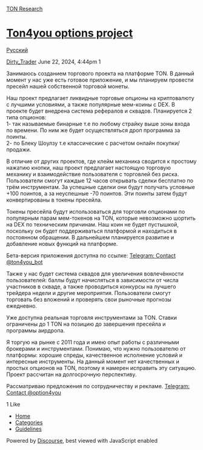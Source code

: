 [TON Research](/)

# [Ton4you options project](/t/ton4you-options-project/25840)

[Русский](/c/ru/49) 

    

[Dirty\_Trader](https://tonresear.ch/u/Dirty_Trader)  June 22, 2024, 4:44pm  1

Занимаюсь созданием торгового проекта на платформе TON. В данный момент у нас уже есть готовое приложение, и мы планируем провести пресейл нашей собственной торговой монеты.

Наш проект предлагает ликвидные торговые опционы на криптовалюту с лучшими условиями, а также популярные мем-коины с DEX. В проекте будет внедрена система рефералов и сквадов. Планируется 2 типа опционов:  
1- так называемые бинарные т.е по любому страйку выше зоны входа по времени. По ним же будет осуществляться дроп программа за поинты.  
2- по Блеку Шоулзу т.е классические с расчетом онлайн покупки/продажи.

В отличие от других проектов, где клейм механика сводится к простому нажатию кнопки, наш проект предлагает настоящую торговую механику и взаимодействие пользователя с торговлей без риска. Пользователи смогут каждые 12 часов открывать сделки бесплатно по трём инструментам. За успешные сделки они будут получать условные +100 поинтов, а за неуспешные -70 поинтов. Эти поинты затем будут конвертированы в токены пресейла.

Токены пресейла будут использоваться для торговли опционами по популярным парам мем-токенов на TON, которые невозможно шортить на DEX по техническим причинам. Наш коин не будет пустышкой, поскольку он будет поддерживаться платформой и находиться в постоянном обращении. В дальнейшем планируется развитие и добавление новых функций на платформе.

Бета-версия приложения доступна по ссылке: [Telegram: Contact @ton4you\_bot](http://t.me/ton4you_bot/app)

Также у нас будет система сквадов для увеличения вовлечённости пользователей: баллы будут начисляться в зависимости от числа участников в скваде, а также проводиться конкурсы на лучшего трейдера недели и другие мероприятия. Пользователи смогут торговать без вложений и проверять свои рыночные прогнозы ежедневно.

Уже доступна реальная торговля инструментами за TON. Ставки ограничены до 1 TON на позицию до завершения пресейла и программы аирдропа.

Я торгую на рынке с 2011 года и имею опыт работы с различными брокерами и инструментами. Понимаю, что нужно пользователю от платформы: хорошие спреды, качественное исполнение условий и интересные инструменты. На данный момент нет качественных и простых опционов на TON, поэтому я намерен исправить эту ситуацию. Проект рассчитан на долгосрочную перспективу.

Рассматриваю предложения по сотрудничеству и рекламе. [Telegram: Contact @option4you](https://t.me/option4you)

  1 Like

*   [Home](/)
*   [Categories](/categories)
*   [Guidelines](/guidelines)

Powered by [Discourse](https://www.discourse.org), best viewed with JavaScript enabled